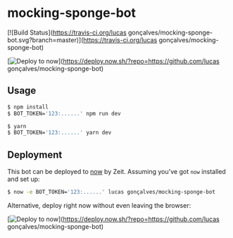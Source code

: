 # mocking-sponge-bot

[![Build Status](https://travis-ci.org/lucas gonçalves/mocking-sponge-bot.svg?branch=master)](https://travis-ci.org/lucas gonçalves/mocking-sponge-bot)

[![Deploy to now](https://deploy.now.sh/static/button.svg)](https://deploy.now.sh/?repo=https://github.com/lucas gonçalves/mocking-sponge-bot)

## Usage

```sh
$ npm install
$ BOT_TOKEN='123:......' npm run dev
```

```sh
$ yarn
$ BOT_TOKEN='123:......' yarn dev
```

## Deployment

This bot can be deployed to [now](https://zeit.co/now) by Zeit.
Assuming you've got `now` installed and set up:

```sh
$ now -e BOT_TOKEN='123:......' lucas gonçalves/mocking-sponge-bot
```

Alternative, deploy right now without even leaving the browser:

[![Deploy to now](https://deploy.now.sh/static/button.svg)](https://deploy.now.sh/?repo=https://github.com/lucas gonçalves/mocking-sponge-bot)
